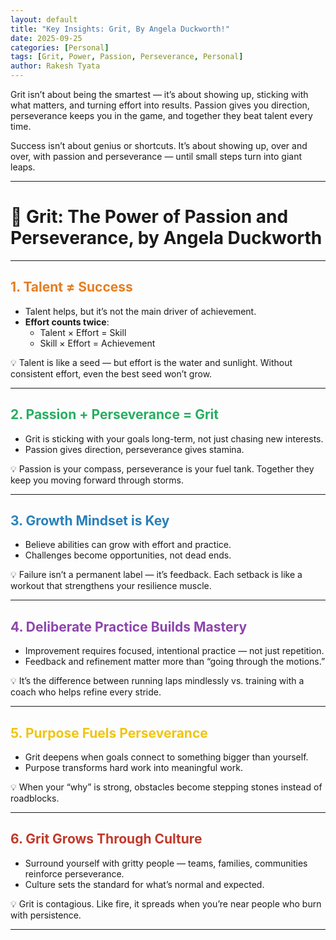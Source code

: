```yaml
---
layout: default
title: "Key Insights: Grit, By Angela Duckworth!"
date: 2025-09-25
categories: [Personal]
tags: [Grit, Power, Passion, Perseverance, Personal]
author: Rakesh Tyata
---
```


Grit isn’t about being the smartest — it’s about showing up, sticking with what matters, and turning effort into results. Passion gives you direction, perseverance keeps you in the game, and together they beat talent every time.

Success isn’t about genius or shortcuts. It’s about showing up, over and over, with passion and perseverance — until small steps turn into giant leaps.

---

# 🌟 Grit: The Power of Passion and Perseverance, by Angela Duckworth

---

## <span style="color:#E67E22">1. Talent ≠ Success</span>

- Talent helps, but it’s not the main driver of achievement.
- **Effort counts twice**:
  - Talent × Effort = Skill
  - Skill × Effort = Achievement

💡 Talent is like a seed — but effort is the water and sunlight. Without consistent effort, even the best seed won’t grow.

---

## <span style="color:#27AE60">2. Passion + Perseverance = Grit</span>

- Grit is sticking with your goals long-term, not just chasing new interests.
- Passion gives direction, perseverance gives stamina.

💡 Passion is your compass, perseverance is your fuel tank. Together they keep you moving forward through storms.

---

## <span style="color:#2980B9">3. Growth Mindset is Key</span>

- Believe abilities can grow with effort and practice.
- Challenges become opportunities, not dead ends.

💡 Failure isn’t a permanent label — it’s feedback. Each setback is like a workout that strengthens your resilience muscle.

---

## <span style="color:#8E44AD">4. Deliberate Practice Builds Mastery</span>

- Improvement requires focused, intentional practice — not just repetition.
- Feedback and refinement matter more than “going through the motions.”

💡 It’s the difference between running laps mindlessly vs. training with a coach who helps refine every stride.

---

## <span style="color:#F1C40F">5. Purpose Fuels Perseverance</span>

- Grit deepens when goals connect to something bigger than yourself.
- Purpose transforms hard work into meaningful work.

💡 When your “why” is strong, obstacles become stepping stones instead of roadblocks.

---

## <span style="color:#C0392B">6. Grit Grows Through Culture</span>

- Surround yourself with gritty people — teams, families, communities reinforce perseverance.
- Culture sets the standard for what’s normal and expected.

💡 Grit is contagious. Like fire, it spreads when you’re near people who burn with persistence.

---
